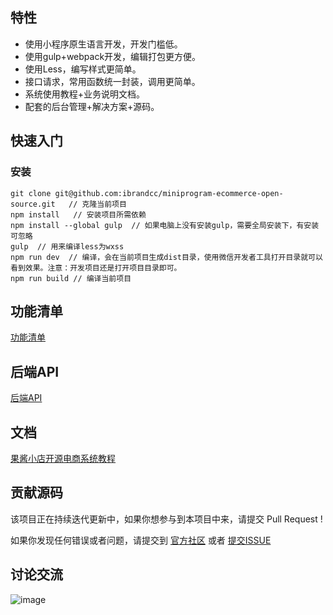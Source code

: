 ## 特性
- 使用小程序原生语言开发，开发门槛低。
- 使用gulp+webpack开发，编辑打包更方便。
- 使用Less，编写样式更简单。
- 接口请求，常用函数统一封装，调用更简单。
- 系统使用教程+业务说明文档。
- 配套的后台管理+解决方案+源码。


## 快速入门

### 安装

```
git clone git@github.com:ibrandcc/miniprogram-ecommerce-open-source.git   // 克隆当前项目
npm install   // 安装项目所需依赖
npm install --global gulp  // 如果电脑上没有安装gulp，需要全局安装下，有安装可忽略
gulp  // 用来编译less为wxss
npm run dev  // 编译，会在当前项目生成dist目录，使用微信开发者工具打开目录就可以看到效果。注意：开发项目还是打开项目目录即可。
npm run build // 编译当前项目

```


## 功能清单
[功能清单](https://iyoyo.oss-cn-hangzhou.aliyuncs.com/post/iBrand%20%E5%BC%80%E6%BA%90%E7%94%B5%E5%95%86.png)

## 后端API
[后端API](https://github.com/ibrandcc/ecommerce-open-api)

## 文档
[果酱小店开源电商系统教程](https://www.ibrand.cc/open/article?course_id=7&chapter_id=21&article_id=22)


## 贡献源码
该项目正在持续迭代更新中，如果你想参与到本项目中来，请提交 Pull Request !

如果你发现任何错误或者问题，请提交到 [官方社区](https://www.ibrand.cc/open/discuss) 或者 [提交ISSUE](https://github.com/ibrandcc/miniprogram-ecommerce-open-source/issues)

## 讨论交流
![image](https://iyoyo.oss-cn-hangzhou.aliyuncs.com/post/qrcodenew.jpg)
